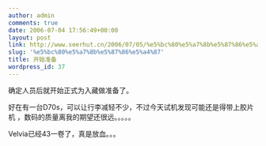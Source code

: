 ```yaml
---
author: admin
comments: true
date: 2006-07-04 17:56:49+00:00
layout: post
link: http://www.seerhut.cn/2006/07/05/%e5%bc%80%e5%a7%8b%e5%87%86%e5%a4%87/
slug: '%e5%bc%80%e5%a7%8b%e5%87%86%e5%a4%87'
title: 开始准备
wordpress_id: 37
---
```


确定人员后就开始正式为入藏做准备了。

好在有一台D70s，可以让行李减轻不少，不过今天试机发现可能还是得带上胶片机 ，数码的质量离我的期望还很远。。。。。

Velvia已经43一卷了，真是放血。。。
